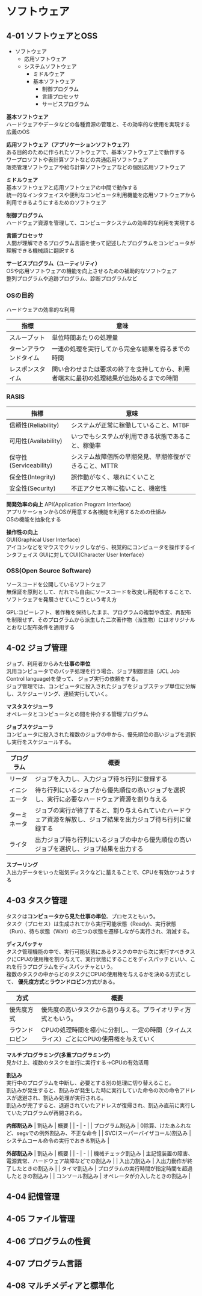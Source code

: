 # ソフトウェア

## 4-01 ソフトウェアとOSS

* ソフトウェア
  * 応用ソフトウェア
  * システムソフトウェア
    * ミドルウェア
    * 基本ソフトウェア
      * 制御プログラム
      * 言語プロセッサ
      * サービスプログラム

**基本ソフトウェア**  
ハードウェアやデータなどの各種資源の管理と、その効率的な使用を実現する  
広義のOS

**応用ソフトウェア（アプリケーションソフトウェア）**  
ある目的のために作られたソフトウェアで、基本ソフトウェア上で動作する  
ワープロソフトや表計算ソフトなどの共通応用ソフトウェア  
販売管理ソフトウェアや給与計算ソフトウェアなどの個別応用ソフトウェア

**ミドルウェア**  
基本ソフトウェアと応用ソフトウェアの中間で動作する  
統一的なインタフェイスや便利なコンピュータ利用機能を応用ソフトウェアから利用できるようにするためのソフトウェア

**制御プログラム**  
ハードウェア資源を管理して、コンピュータシステムの効率的な利用を実現する

**言語プロセッサ**  
人間が理解できるプログラム言語を使って記述したプログラムをコンピュータが理解できる機械語に翻訳する

**サービスプログラム（ユーティリティ）**  
OSや応用ソフトウェアの機能を向上させるための補助的なソフトウェア  
整列プログラムや追跡プログラム、診断プログラムなど

### OSの目的
ハードウェアの効率的な利用

| 指標 | 意味 |
|-|-|
|スループット|単位時間あたりの処理量|
|ターンアラウンドタイム|一連の処理を実行してから完全な結果を得るまでの時間|
|レスポンスタイム|問い合わせまたは要求の終了を支持してから、利用者端末に最初の処理結果が出始めるまでの時間|

### RASIS

| 指標 | 意味 |
|-|-|
|信頼性(Reliability)|システムが正常に稼働していること、MTBF|
|可用性(Availability)|いつでもシステムが利用できる状態であること、稼働率|
|保守性(Serviceability)|システム故障個所の早期発見、早期修復ができること、MTTR|
|保全性(Integrity)|誤作動がなく、壊れにくいこと|
|安全性(Security)|不正アクセス等に強いこと、機密性|

**開発効率の向上**
API(Application Program Interface)  
アプリケーションからOSが用意する各機能を利用するための仕組み  
OSの機能を抽象化する  

**操作性の向上**  
GUI(Graphical User Interface）  
アイコンなどをマウスでクリックしながら、視覚的にコンピュータを操作するインタフェイス
GUIに対してCUI(Character User Interface）  

### OSS(Open Source Software)
ソースコードを公開しているソフトウェア  
無保証を原則として、だれでも自由にソースコードを改変し再配布することで、ソフトウェアを発展させていこうという考え方  

GPL:コピーレフト、著作権を保持したまま、プログラムの複製や改変、再配布を制限せず、そのプログラムから派生した二次著作物（派生物）にはオリジナルとおなじ配布条件を適用する

## 4-02 ジョブ管理

ジョブ、利用者からみた**仕事の単位**  
汎用コンピュータでのバッチ処理を行う場合、ジョブ制御言語（JCL Job Control language)を使って、  ジョブ実行の依頼をする。  
ジョブ管理では、コンピュータに投入されたジョブをジョブステップ単位に分解し、スケジューリング、連続実行していく。  

**マスタスケジューラ**  
オペレータとコンピュータとの間を仲介する管理プログラム  

**ジョブスケジューラ**  
コンピュータに投入された複数のジョブの中から、優先順位の高いジョブを選択し実行をスケジュールする。

| プログラム | 概要 |
|-|-|
|リーダ|ジョブを入力し、入力ジョブ待ち行列に登録する|
|イニシエータ|待ち行列にいるジョブから優先順位の高いジョブを選択し、実行に必要なハードウェア資源を割り与える|
|ターミネータ|ジョブの実行が終了すると、割り与えられていたハードウェア資源を解放し、ジョブ結果を出力ジョブ待ち行列に登録する|
|ライタ|出力ジョブ待ち行列にいるジョブの中から優先順位の高いジョブを選択し、ジョブ結果を出力する|

**スプーリング**  
入出力データをいった磁気ディスクなどに蓄えることで、CPUを有効かつようする

## 4-03 タスク管理

タスクは**コンピュータから見た仕事の単位**、プロセスともいう。  
タスク（プロセス）は生成されてから実行可能状態（Ready)、実行状態（Run）、待ち状態（Wait）の三つの状態を遷移しながら実行され、消滅する。  

**ディスパッチャ**  
タスク管理機能の中で、実行可能状態にあるタスクの中から次に実行すべきタスクにCPUの使用権を割り与えて、実行状態にすることをディスパッチといい、これを行うプログラムをディスパッチャという。  
複数のタスクの中からどのタスクにCPUの使用権を与えるかを決める方式として、
**優先度方式**と**ラウンドロビン**方式がある。

| 方式 | 概要 |
| - | - |
| 優先度方式 | 優先度の高いタスクから割り与える。プライオリティ方式ともいう。 |
| ラウンドロビン | CPUの処理時間を極小に分割し、一定の時間（タイムスライス）ごとにCPUの使用権を与えていく |

**マルチプログラミング(多重プログラミング)**  
見かけ上、複数のタスクを並行に実行する→CPUの有効活用

**割込み**  
実行中のプログラムを中断し、必要とする別の処理に切り替えること。  
割込みが発生すると、割込みが発生した時に実行していた命令の次の命令アドレスが退避され、割込み処理が実行される。  
割込みが完了すると、退避されていたアドレスが復帰され、割込み直前に実行していたプログラムが再開される。  

**内部割込み**
| 割込み | 概要 |
| - | - |
| プログラム割込み | 0除算、けたあふれなど、segvでの例外割込み、不正な命令 |
| SVC(スーパーバイザコール)割込み | システムコール命令の実行でおきる割込み |

**外部割込み**
| 割込み | 概要 |
| - | - |
| 機械チェック割込み | 主記憶装置の障害、電源異常、ハードウェア故障などでの割込み |
| 入出力割込み | 入出力動作が終了したときの割込み |
| タイマ割込み | プログラムの実行時間が指定時間を超過したときの割込み |
| コンソール割込み | オペレータが介入したときの割込み |

## 4-04 記憶管理

## 4-05 ファイル管理

## 4-06 プログラムの性質

## 4-07 プログラム言語

## 4-08 マルチメディアと標準化